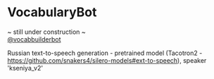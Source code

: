 # VocabularyBot

~ still under construction ~   
[@vocabbuilderbot](https://t.me/vocabbuilderbot)  

Russian text-to-speech generation - pretrained model (Tacotron2 - https://github.com/snakers4/silero-models#ext-to-speech), speaker 'kseniya_v2'
